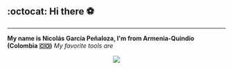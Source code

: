 ## :octocat: Hi there :soccer:
***********************************************
**My name is Nicolás García Peñaloza, I'm from Armenia-Quindío (Colombia 🇨🇴)**
*My favorite tools are*
<p align="center">
  <a href="https://skillicons.dev">
    <img src="https://skillicons.dev/icons?i=git,kubernetes,docker,c,vim" />
  </a>
</p>

<!--
**NicolasGP01/NicolasGP01** is a ✨ _special_ ✨ repository because its `README.md` (this file) appears on your GitHub profile.
Here are some ideas to get you started:
https://www.flaticon.es/iconos-gratis/python
https://github.com/tandpfun/skill-icons
https://github.com/ikatyang/emoji-cheat-sheet/blob/master/README.md#table-of-contents
:Colombia:
https://www.webfx.com/tools/emoji-cheat-sheet/
https://docs.github.com/es/account-and-profile/setting-up-and-managing-your-github-profile/customizing-your-profile/managing-your-profile-readme
https://docs.github.com/es/get-started/writing-on-github/getting-started-with-writing-and-formatting-on-github
- 🔭 I’m currently working on ...
- 🌱 I’m currently learning ...
- 👯 I’m looking to collaborate on ...
- 🤔 I’m looking for help with ...
- 💬 Ask me about ...
- 📫 How to reach me: ...
- 😄 Pronouns: ...
- ⚡ Fun fact: ...
-->




